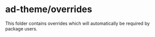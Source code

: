 # ad-theme/overrides

This folder contains overrides which will automatically be required by package users.
